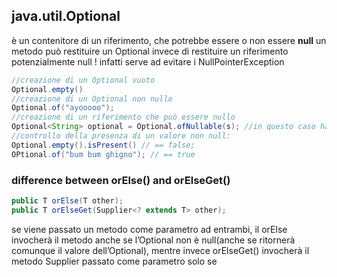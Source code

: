 ## java.util.Optional
è un contenitore di un riferimento, che potrebbe essere o non essere **null**
un metodo può restituire un Optional invece di restituire un riferimento potenzialmente null ! infatti serve ad evitare i NullPointerException

```java
//creazione di un Optional vuoto
Optional.empty()
//creazione di un Optional non nullo
Optional.of("ayooooo");
//creazione di un riferimento che può essere nullo
Optional<String> optional = Optional.ofNullable(s); //in questo caso ha senso usare Optional perchè, se vado ad usare s ed è veramente null, raise-erei una exception, mentre usando Optional me lo posso gestire senza eccezioni
//controllo della presenza di un valore non null:
Optional.empty().isPresent() // == false;
OPtional.of("bum bum ghigno"); // == true
```

### difference between orElse() and orElseGet()
```java
public T orElse(T other); 
public T orElseGet(Supplier<? extends T> other);
```
se viene passato un metodo come parametro ad entrambi, il orElse invocherà il metodo anche se l’Optional non è null(anche se ritornerà comunque il valore dell’Optional), 
mentre invece orElseGet() invocherà il metodo Supplier passato come parametro solo se 